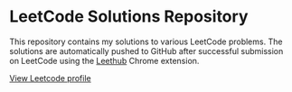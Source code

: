 # LeetCode Solutions Repository

This repository contains my solutions to various LeetCode problems. The solutions are automatically pushed to GitHub after successful submission on LeetCode using the [Leethub](https://github.com/QasimWani/LeetHub) Chrome extension.

[View Leetcode profile](https://leetcode.com/mahtwog01)
